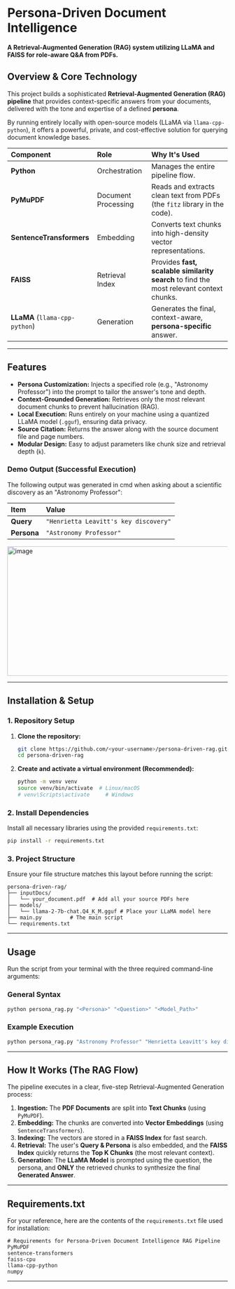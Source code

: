 

# Persona-Driven Document Intelligence

**A Retrieval-Augmented Generation (RAG) system utilizing LLaMA and FAISS for role-aware Q\&A from PDFs.**

## Overview & Core Technology

This project builds a sophisticated **Retrieval-Augmented Generation (RAG) pipeline** that provides context-specific answers from your documents, delivered with the tone and expertise of a defined **persona**.

By running entirely locally with open-source models (LLaMA via `llama-cpp-python`), it offers a powerful, private, and cost-effective solution for querying document knowledge bases.

| Component | Role | Why It's Used |
| :--- | :--- | :--- |
| **Python** | Orchestration | Manages the entire pipeline flow. |
| **PyMuPDF** | Document Processing | Reads and extracts clean text from PDFs (the `fitz` library in the code). |
| **SentenceTransformers** | Embedding | Converts text chunks into high-density vector representations. |
| **FAISS** | Retrieval Index | Provides **fast, scalable similarity search** to find the most relevant context chunks. |
| **LLaMA** (`llama-cpp-python`) | Generation | Generates the final, context-aware, **persona-specific** answer. |

-----

##  Features

  * **Persona Customization:** Injects a specified role (e.g., "Astronomy Professor") into the prompt to tailor the answer's tone and depth.
  * **Context-Grounded Generation:** Retrieves only the most relevant document chunks to prevent hallucination (RAG).
  * **Local Execution:** Runs entirely on your machine using a quantized LLaMA model (`.gguf`), ensuring data privacy.
  * **Source Citation:** Returns the answer along with the source document file and page numbers.
  * **Modular Design:** Easy to adjust parameters like chunk size and retrieval depth (`k`).

### Demo Output (Successful Execution)

The following output was generated in cmd when asking about a scientific discovery as an "Astronomy Professor":



| Item | Value |
| :--- | :--- |
| **Query** | `"Henrietta Leavitt's key discovery"` |
| **Persona** | `"Astronomy Professor"` |

<img width="1911" height="295" alt="image" src="https://github.com/user-attachments/assets/45e3ad94-2dbd-460e-b662-55b55c832400" />

-----

##  Installation & Setup

### 1\. Repository Setup

1.  **Clone the repository:**

    ```bash
    git clone https://github.com/<your-username>/persona-driven-rag.git
    cd persona-driven-rag
    ```

2.  **Create and activate a virtual environment (Recommended):**

    ```bash
    python -m venv venv
    source venv/bin/activate  # Linux/macOS
    # venv\Scripts\activate     # Windows
    ```

### 2\. Install Dependencies

Install all necessary libraries using the provided `requirements.txt`:

```bash
pip install -r requirements.txt
```

### 3\. Project Structure

Ensure your file structure matches this layout before running the script:

```
persona-driven-rag/
├── inputDocs/
│   └── your_document.pdf  # Add all your source PDFs here
├── models/
│   └── llama-2-7b-chat.Q4_K_M.gguf # Place your LLaMA model here
├── main.py         # The main script
└── requirements.txt
```

-----

##  Usage

Run the script from your terminal with the three required command-line arguments:

### General Syntax

```bash
python persona_rag.py "<Persona>" "<Question>" "<Model_Path>"
```

### Example Execution

```bash
python persona_rag.py "Astronomy Professor" "Henrietta Leavitt's key discovery" "models/llama-2-7b-chat.Q4_K_M.gguf"
```

-----

## How It Works (The RAG Flow)

The pipeline executes in a clear, five-step Retrieval-Augmented Generation process:

1.  **Ingestion:** The **PDF Documents** are split into **Text Chunks** (using `PyMuPDF`).
2.  **Embedding:** The chunks are converted into **Vector Embeddings** (using `SentenceTransformers`).
3.  **Indexing:** The vectors are stored in a **FAISS Index** for fast search.
4.  **Retrieval:** The user's **Query & Persona** is also embedded, and the **FAISS Index** quickly returns the **Top K Chunks** (the most relevant context).
5.  **Generation:** The **LLaMA Model** is prompted using the question, the persona, and **ONLY** the retrieved chunks to synthesize the final **Generated Answer**.

-----

##  Requirements.txt

For your reference, here are the contents of the `requirements.txt` file used for installation:

```text
# Requirements for Persona-Driven Document Intelligence RAG Pipeline
PyMuPDF
sentence-transformers
faiss-cpu
llama-cpp-python
numpy
```

-----

